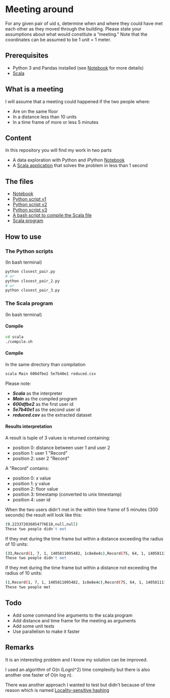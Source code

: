 # Meeting around

For any given pair of uid s, determine when and where they could have met each other as
they moved through the building. Please state your assumptions about what would constitute
a “meeting.” Note that the coordinates can be assumed to be 1 unit = 1 meter.

## Prerequisites

 * Python 3 and Pandas installed (see [Notebook](https://github.com/samidarko/meetingaround/blob/master/exploration.ipynb) for more details)
 * [Scala](http://scala-lang.org/download/install.html)
 
## What is a meeting
I will assume that a meeting could happened if the two people where:
 * Are on the same floor
 * In a distance less than 10 units
 * In a time frame of more or less 5 minutes

## Content

In this repository you will find my work in two parts

 * A data exploration with Python and iPython [Notebook](https://github.com/samidarko/meetingaround/blob/master/exploration.ipynb)
 * A [Scala application](https://github.com/samidarko/meetingaround/blob/master/scala/Main.scala) that solves the problem in less than 1 second
 
## The files
 * [Notebook](https://github.com/samidarko/meetingaround/blob/master/exploration.ipynb)
 * [Python script v1](https://github.com/samidarko/meetingaround/blob/master/closest_pair.py)
 * [Python script v2](https://github.com/samidarko/meetingaround/blob/master/closest_pair_2.py)
 * [Python script v3](https://github.com/samidarko/meetingaround/blob/master/closest_pair_3.py)
 * [A bash script to compile the Scala file](https://github.com/samidarko/meetingaround/blob/master/scala/compile.sh)
 * [Scala program](https://github.com/samidarko/meetingaround/blob/master/scala/Main.scala)

## How to use

### The Python scripts
(In bash terminal)
```bash
python closest_pair.py
# or
python closest_pair_2.py
# or
python closest_pair_3.py
```

### The Scala program
(In bash terminal)

#### Compile
```bash
cd scala
./compile.sh
```
#### Compile
In the same directory than compilation

```bash
scala Main 600dfbe2 5e7b40e1 reduced.csv
```

Please note:
 * ***Scala*** as the interpreter
 * ***Main*** as the compiled program
 * ***600dfbe2*** as the first user id
 * ***5e7b40e1*** as the second user id
 * ***reduced.csv*** as the extracted dataset
 
#### Results interpretation

A result is tuple of 3 values is returned containing:
 * position 0: distance between user 1 and user 2
 * position 1: user 1 "Record"
 * position 2: user 2 "Record"
 
A "Record" contains:
 * position 0: x value
 * position 1: y value
 * position 2: floor value
 * position 3: timestamp (converted to unix timestamp)
 * position 4: user id

When the two users didn't met in the within time frame of 5 minutes (300 seconds) 
the result will look like this:

```bash
(9.223372036854776E18,null,null)
These two people didn't met
```

If they met during the time frame but within a distance exceeding the radius of 10 units:

```bash
(33,Record(1, 7, 1, 1405811095482, 1c8e8e4c),Record(75, 64, 1, 1405811119459, eaa576ea)
These two people didn't met
```

If they met during the time frame but within a distance not exceeding the radius of 10 units:

```bash
(1,Record(1, 7, 1, 1405811095482, 1c8e8e4c),Record(75, 64, 1, 1405811119459, eaa576ea)
These two people met
```

## Todo
 * Add some command line arguments to the scala program
 * Add distance and time frame for the meeting as arguments
 * Add some unit tests
 * Use parallelism to make it faster
 
## Remarks

It is an interesting problem and I know my solution can be improved. 

I used an algorithm of O(n (Logn)^2) time complexity but there is also
another one faster of O(n log n).

There was another approach I wanted to test but didn't because of time reason which is 
named [Locality-sensitive hashing](https://en.wikipedia.org/wiki/Locality-sensitive_hashing)